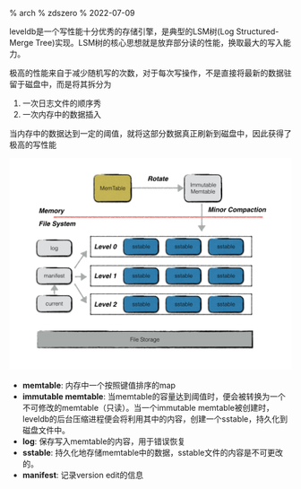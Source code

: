 % arch
% zdszero
% 2022-07-09

leveldb是一个写性能十分优秀的存储引擎，是典型的LSM树(Log Structured-Merge Tree)实现。LSM树的核心思想就是放弃部分读的性能，换取最大的写入能力。

极高的性能来自于减少随机写的次数，对于每次写操作，不是直接将最新的数据驻留于磁盘中，而是将其拆分为

1. 一次日志文件的顺序秀
2. 一次内存中的数据插入

当内存中的数据达到一定的阈值，就将这部分数据真正刷新到磁盘中，因此获得了极高的写性能

![leveldb architecture](../../../docs/images/image_2022-07-09-14-55-28.png)

* __memtable__: 内存中一个按照键值排序的map
* __immutable memtable__: 当memtable的容量达到阈值时，便会被转换为一个不可修改的memtable（只读）。当一个immutable memtable被创建时，leveldb的后台压缩进程便会将利用其中的内容，创建一个sstable，持久化到磁盘文件中。
* __log__: 保存写入memtable的内容，用于错误恢复 
* __sstable__: 持久化地存储memtable中的数据，sstable文件的内容是不可更改的。
* __manifest__: 记录version edit的信息
